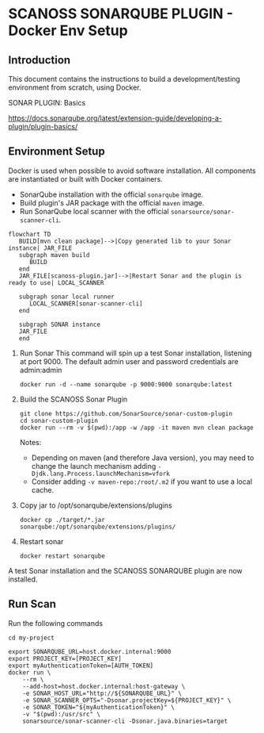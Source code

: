 
# SCANOSS SONARQUBE PLUGIN - Docker Env Setup

## Introduction

This document contains the instructions to build a development/testing environment from scratch, using Docker.

SONAR PLUGIN: Basics

https://docs.sonarqube.org/latest/extension-guide/developing-a-plugin/plugin-basics/

## Environment Setup

Docker is used when possible to avoid software installation. All components are instantiated or built with Docker containers.

* SonarQube installation with the official `sonarqube` image.
* Build plugin's JAR package with the official `maven` image.
* Run SonarQube local scanner with the official `sonarsource/sonar-scanner-cli`.  

```mermaid
flowchart TD
   BUILD[mvn clean package]-->|Copy generated lib to your Sonar instance| JAR_FILE
   subgraph maven build
      BUILD
   end
   JAR_FILE[scanoss-plugin.jar]-->|Restart Sonar and the plugin is ready to use| LOCAL_SCANNER
   
   subgraph sonar local runner
      LOCAL_SCANNER[sonar-scanner-cli]
   end
   
   subgraph SONAR instance
   JAR_FILE
   end
```

1. Run Sonar
   This command will spin up a test Sonar installation, listening at port 9000. The default admin user and password credentials are admin:admin

    ```
    docker run -d --name sonarqube -p 9000:9000 sonarqube:latest
    ```

2. Build the SCANOSS Sonar Plugin

    ```
    git clone https://github.com/SonarSource/sonar-custom-plugin
    cd sonar-custom-plugin
    docker run --rm -v $(pwd):/app -w /app -it maven mvn clean package
    ``` 
   
   Notes:
   
   * Depending on maven (and therefore Java version), you may need to change the launch mechanism adding `-Djdk.lang.Process.launchMechanism=vfork`
   * Consider adding `-v maven-repo:/root/.m2` if you want to use a local cache.

3. Copy jar to /opt/sonarqube/extensions/plugins

    ```
    docker cp ./target/*.jar sonarqube:/opt/sonarqube/extensions/plugins/
    ```

4. Restart sonar

    ```
    docker restart sonarqube
    ```

A test Sonar installation and the SCANOSS SONARQUBE plugin are now installed.

## Run Scan
Run the following commands
   ```
   cd my-project
   ```
   
   ```
   export SONARQUBE_URL=host.docker.internal:9000
   export PROJECT_KEY=[PROJECT_KEY]
   export myAuthenticationToken=[AUTH_TOKEN]
   docker run \
       --rm \
       --add-host=host.docker.internal:host-gateway \
       -e SONAR_HOST_URL="http://${SONARQUBE_URL}" \
       -e SONAR_SCANNER_OPTS="-Dsonar.projectKey=${PROJECT_KEY}" \
       -e SONAR_TOKEN="${myAuthenticationToken}" \
       -v "$(pwd):/usr/src" \
       sonarsource/sonar-scanner-cli -Dsonar.java.binaries=target    
   ```
